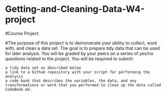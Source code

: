 # Getting-and-Cleaning-Data-W4-project
#Course Project

#The purpose of this project is to demonstrate your ability to collect, work with, and clean a data set. The goal is to prepare tidy data that can be used for later analysis. You will be graded by your peers on a series of yes/no questions related to the project. You will be required to submit:

    a tidy data set as described below
    a link to a Github repository with your script for performing the analysis
    a code book that describes the variables, the data, and any transformations or work that you performed to clean up the data called CodeBook.md.
